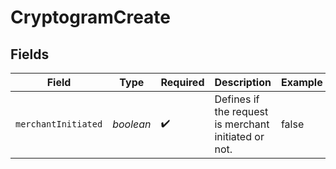 # CryptogramCreate


## Fields

| Field                                                | Type                                                 | Required                                             | Description                                          | Example                                              |
| ---------------------------------------------------- | ---------------------------------------------------- | ---------------------------------------------------- | ---------------------------------------------------- | ---------------------------------------------------- |
| `merchantInitiated`                                  | *boolean*                                            | :heavy_check_mark:                                   | Defines if the request is merchant initiated or not. | false                                                |